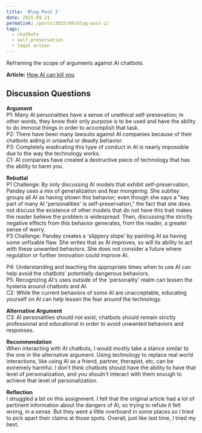 ```yaml
---
title: 'Blog Post 2'
date: 2025-09-21
permalink: /posts/2025/09/blog-post-2/
tags:
  - chatbots
  - self-preservation
  - legal action
---
```


Reframing the scope of arguments against AI chatbots. 

**Article:** [How AI can kill you](https://www.axios.com/2025/09/01/ai-safety-chatbot-teen-suicide)

Discussion Questions
---
**Argument**  
P1: Many AI personalities have a sense of unethical self-presevation; in other words, they know their only purpose is to be used and have the ability to do immoral things in order to accomplish that task.  
P2: There have been many lawsuits against AI companies because of their chatbots aiding in unlawful or deadly behavior.  
P3: Completely eradicating this type of conduct in AI is nearly impossible due to the way the technology works.  
C1: AI companies have created a destructive piece of technology that has the ability to harm you.

**Rebuttal**  
P1 Challenge: By only discussing AI models that exhibit self-preservation, Pandey uses a mix of generalization and fear mongering. She subtley groups all AI as having shown this behavior; even though she says a "key part of many AI 'personalities' is self-preservation," the fact that she does not discuss the existence of other models that do not have this trait makes the reader believe the problem is widespread. Then, discussing the strictly negative effects from this behavior generates, from the reader, a greater sense of worry.  
P3 Challenge: Pandey creates a 'slippery slope' by painting AI as having some unfixable flaw. She writes that as AI improves, so will its ability to act with these unwanted behaviors. She does not consider a future where regulation or further innovation could improve AI.

P4: Understanding and teaching the appropriate times when to use AI can help avoid the chatbots' potentially dangerous behaviors.  
P5: Recognizing AI's uses outside of the 'personality' realm can lessen the hysteria around chatbots and AI.  
C2: While the current behaviors of some AI are unacceptable, educating yourself on AI can help lessen the fear around the technology.

**Alternative Argument**  
C3: AI personalities should not exist; chatbots should remain strictly professional and educational in order to avoid unwanted behaviors and responses.

**Recommendation**  
When interacting with AI chatbots, I would mostly take a stance similar to the one in the alternative argument. Using technology to replace real world interactions, like using AI as a friend, partner, therapist, etc, can be extremely harmful. I don't think chatbots should have the ability to have that level of personalization, and you shouln't interact with them enough to achieve that level of personalization.

**Reflection**  
I struggled a bit on this assignment. I felt that the original article had a lot of pertinent information about the dangers of AI, so trying to refute it felt wrong, in a sense. But they went a little overboard in some places so I tried to pick apart their claims at those spots. Overall, just like last time, I tried my best.